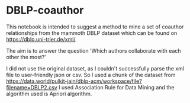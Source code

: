 # DBLP-coauthor

This notebook is intended to suggest a method to mine a set of coauthor relationships from the mammoth DBLP dataset which can be found on https://dblp.uni-trier.de/xml/

The aim is to answer the question 'Which authors collaborate with each other the most?'

I did not use the original dataset, as I couldn't successfully parse the xml file to user-friendly json or csv. So I used a chunk of the dataset from https://data.world/pulkit-jain/dblp-acm/workspace/file?filename=DBLP2.csv
I used Association Rule for Data Mining and the algorithm used is Apriori algorithm.
